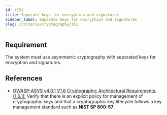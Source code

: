 ```yaml
---
id: r151
title: Separate keys for encryption and signatures
sidebar_label: Separate keys for encryption and signatures
slug: /criteria/cryptography/151
---
```


## Requirement

The system must use asymmetric cryptography
with separated keys
for encryption and signatures.

## References

- [OWASP-ASVS v4.0.1 V1.6 Cryptographic Architectural Requirements.(1.6.1):](https://owasp.org/www-pdf-archive/OWASP_Application_Security_Verification_Standard_4.0-en.pdf)
Verify that there is an explicit policy
for management of cryptographic keys
and that a cryptographic key lifecycle follows
a key management standard
such as **NIST SP 800-57**.
